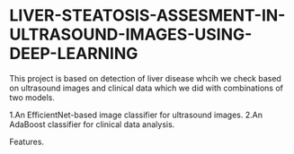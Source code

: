 # LIVER-STEATOSIS-ASSESMENT-IN-ULTRASOUND-IMAGES-USING-DEEP-LEARNING
This project is based on detection of liver disease whcih we check based on ultrasound images and clinical data which we did with combinations of two models.

1.An EfficientNet-based image classifier for ultrasound images.
2.An AdaBoost classifier for clinical data analysis.

Features.
